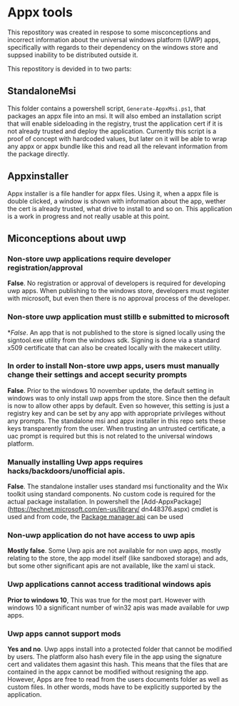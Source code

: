 # Appx tools

This repostitory was created in respose to some misconceptions and incorrect information about the universal windows platform (UWP) apps, specifically with regards to their dependency on the windows store and suppsed inability to be distributed outside it.

This repostitory is devided in to two parts:

## StandaloneMsi
This folder contains a powershell script, `Generate-AppxMsi.ps1`, that packages an appx file into an msi. It will also embed an installation script that will enable sideloading in the registry, trust the application cert if it is not already trusted and deploy the application. Currently this script is a proof of concept with hardcoded values, but later on it will be able to wrap any appx or appx bundle like this and read all the relevant information from the package directly.


## Appxinstaller
Appx installer is a file handler for appx files. Using it, when a appx file is double clicked, a window is shown with information about the app, wether the cert is already trusted, what drive to install to and so on. This application is a work in progress and not really usable at this point.

## Miconceptions about uwp

### Non-store uwp applications require developer registration/approval

**False**. No registration or approval of developers is required for developing uwp apps. When publishing to the windows store, developers must register with microsoft, but even then there is no approval process of the developer. 

### Non-store uwp application must stillb e submitted to microsoft

**False*. An app that is not published to the store is signed locally using the signtool.exe utility from the windows sdk. Signing is done via a standard x509 certificate that can also be created locally with the makecert utility. 

### In order to install Non-store uwp apps, users must manually change their settings and accept security prompts

**False**. Prior to the windows 10 november update, the default setting in windows was to only install uwp apps from the store. Since then the default is now to allow other apps by default. Even so however, this setting is just a registry key and can be set by any app with appropriate privileges without any prompts. The standalone msi and appx installer in this repo sets these keys transparently from the user. When trusting an untrusted certificate, a uac prompt is required but this is not related to the universal windows platform.

### Manually installing Uwp apps requires hacks/backdoors/unofficial apis.

**False**. The standalone installer uses standard msi functionality and the Wix toolkit using standard components. No custom code is required for the actual package installation. In powershell the [Add-AppxPackage](https://technet.microsoft.com/en-us/library/ dn448376.aspx) cmdlet is used and from code, the [Package manager api](https://msdn.microsoft.com/en-us/library/windows/apps/windows.management.deployment.packagemanager.aspx) can be used

### Non-uwp application do not have access to uwp apis

**Mostly false**. Some Uwp apis are not available for non uwp apps, mostly relating to the store, the app model itself (like sandboxed storage) and ads, but some other significant apis are not available, like the xaml ui stack.

### Uwp applications cannot access traditional windows apis

**Prior to windows 10**, This was true for the most part. However with windows 10 a significant number of win32 apis was made available for uwp apps. 

### Uwp apps cannot support mods

**Yes and no**. Uwp apps install into a protected folder that cannot be modified by users. The platform also hash every file in the app using the signature cert and validates them agasint this hash. This means that the files that are contained in the appx cannot be modified without resigning the app. However, Apps are free to read from the users documents folder as well as custom files. In other words, mods have to be explicitly supported by the application. 

